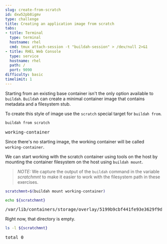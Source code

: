 ```yaml
---
slug: create-from-scratch
id: dxw52pb8igmv
type: challenge
title: Creating an application image from scratch
tabs:
- title: Terminal
  type: terminal
  hostname: rhel
  cmd: tmux attach-session -t "buildah-session" > /dev/null 2>&1
- title: RHEL Web Console
  type: service
  hostname: rhel
  path: /
  port: 9090
difficulty: basic
timelimit: 1
---
```

Starting from an existing base container isn't the only option available to `buildah`.  `Buildah` can create a minimal container image that contains metadata and a filesystem stub.

To create this style of image use the `scratch` special target for `buildah from`.

```bash
buildah from scratch
```

<pre class="file">
working-container
</pre>

Since there's no starting image, the working container will be called `working-container`.

We can start working with the scratch container using tools on the host by mounting the container filesystem on the host using `buildah mount`.

> _NOTE:_ We capture the output of the `buildah` command in the variable *scratchmnt* to make it easier to work with the filesystem path in these exercises.

```bash
scratchmnt=$(buildah mount working-container)
```

```bash
echo ${scratchmnt}
```

<pre class="file">
/var/lib/containers/storage/overlay/5199b9cbf441fe93e3629f9d6336fd7008858b9b6e23629a724ccc2f567f3feb/merged
</pre>

Right now, that directory is empty.

```bash
ls -l ${scratchmnt}
```

<pre class="file">
total 0
</pre>
